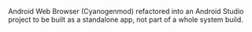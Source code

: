 Android Web Browser (Cyanogenmod) refactored into an Android Studio project to be built as a standalone app, not part of a whole system build.
